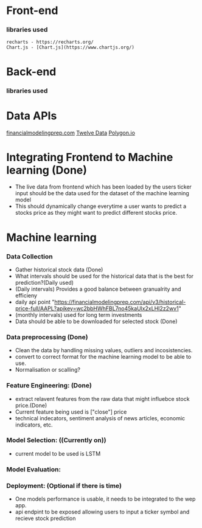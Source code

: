 # Front-end
### libraries used
    recharts - https://recharts.org/
    Chart.js - [Chart.js](https://www.chartjs.org/)

# Back-end 
### libraries used

# Data APIs 
[financialmodelingprep.com](https://site.financialmodelingprep.com/)
[Twelve Data](https://twelvedata.com/)
[Polygon.io ](https://polygon.io/)

# Integrating Frontend to Machine learning (Done)
- The live data from frontend which has been loaded by the users ticker input should be the data used for the dataset of the machine learning model
- This should dynamically change everytime a user wants to predict a stocks price as they might want to predict different stocks price.



# Machine learning 

### Data Collection 
- Gather historical stock data (Done)
 - What intervals should be used for the historical data that is the best for prediction?(Daily used)
  - (Daily intervals) Provides a good balance between granualrity and efficieny
   - daily api point "https://financialmodelingprep.com/api/v3/historical-price-full/AAPL?apikey=wc2bbHWhFBL7no45kaUlx2xLHI2z2wv1"
  - (monthly intervals) used for long term investments
- Data should be able to be downloaded for selected stock (Done)
### Data preprocessing (Done)
- Clean the data by handling missing values, outliers and incosistencies.
- convert to correct format for the machine learning model to be able to use.
 - Normalisation or scalling? 

### Feature Engineering: (Done)
- extract relavent features from the raw data that might influebce stock price.(Done)
- Current feature being used is ["close"] price
 - technical indecators, sentiment analysis of news articles, economic indicators, etc.
 
### Model Selection: ((Currently on))
- current model to be used is LSTM

### Model Evaluation:


### Deployment: (Optional if there is time)
- One models performance is usable, it needs to be integrated to the wep app.
- api endpint to be exposed allowing users to input a ticker symbol and recieve stock prediction
